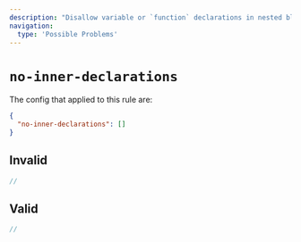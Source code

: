 ```yaml
---
description: "Disallow variable or `function` declarations in nested blocks"
navigation:
  type: 'Possible Problems'
---
```


# `no-inner-declarations`

The config that applied to this rule are:

```json
{
  "no-inner-declarations": []
}
```

## Invalid

```js invalid
//
```

## Valid

```js valid
//
```
  